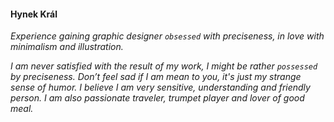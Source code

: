 #### Hynek Král ####

*Experience gaining graphic designer*
*`obsessed`*
*with preciseness, in love with minimalism and illustration.*

*I am never satisfied with the result of my work, I might be rather*
*`possessed`*
*by preciseness. Don’t feel sad if I am mean to you, it's just my strange sense of humor. I believe I am very sensitive, understanding and friendly person. I am also passionate traveler, trumpet player and lover of good meal.*
